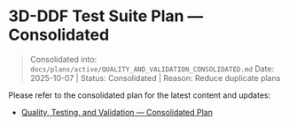 # 3D-DDF Test Suite Plan — Consolidated

> Consolidated into: `docs/plans/active/QUALITY_AND_VALIDATION_CONSOLIDATED.md`
> Date: 2025-10-07 | Status: Consolidated | Reason: Reduce duplicate plans

Please refer to the consolidated plan for the latest content and updates:
- [Quality, Testing, and Validation — Consolidated Plan](../active/QUALITY_AND_VALIDATION_CONSOLIDATED.md)
